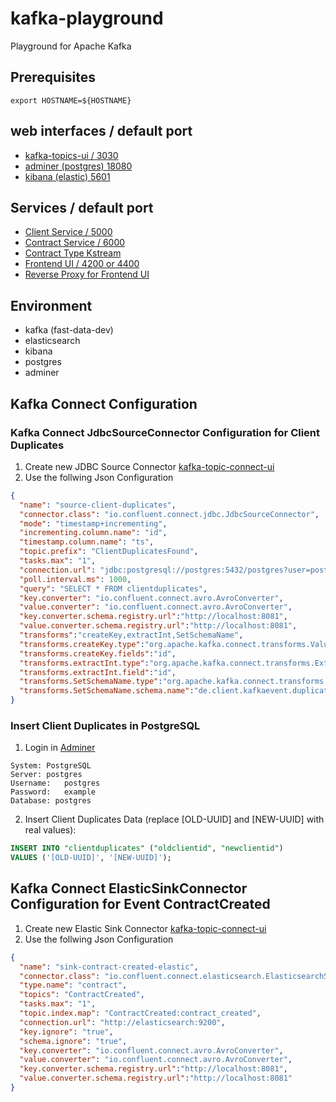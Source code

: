 # kafka-playground
Playground for Apache Kafka

## Prerequisites
```
export HOSTNAME=${HOSTNAME}
```
## web interfaces / default port

* [kafka-topics-ui / 3030](http://localhost:3030)
* [adminer (postgres) 18080](http://localhost:18080)
* [kibana (elastic) 5601](http://localhost:5601)

## Services / default port

* [Client Service / 5000](https://github.com/JavaanseHZ/kafka-playground/tree/master/client-service)
* [Contract Service / 6000](https://github.com/JavaanseHZ/kafka-playground/tree/master/contract-service)
* [Contract Type Kstream](https://github.com/JavaanseHZ/kafka-playground/tree/master/contract-type-kstream)
* [Frontend UI / 4200 or 4400](https://github.com/JavaanseHZ/kafka-playground/tree/master/frontend-ui)
* [Reverse Proxy for Frontend UI](https://github.com/JavaanseHZ/kafka-playground/tree/master/reverse-proxy)

## Environment

* kafka (fast-data-dev)
* elasticsearch
* kibana
* postgres
* adminer

## Kafka Connect Configuration

### Kafka Connect JdbcSourceConnector Configuration for Client Duplicates
1. Create new JDBC Source Connector [kafka-topic-connect-ui](http://localhost:3030/kafka-connect-ui/#/cluster/fast-data-dev/create-connector/io.confluent.connect.jdbc.JdbcSourceConnector)
2. Use the follwing Json Configuration
```json
{
  "name": "source-client-duplicates",
  "connector.class": "io.confluent.connect.jdbc.JdbcSourceConnector",
  "mode": "timestamp+incrementing",
  "incrementing.column.name": "id",
  "timestamp.column.name": "ts",
  "topic.prefix": "ClientDuplicatesFound",
  "tasks.max": "1",
  "connection.url": "jdbc:postgresql://postgres:5432/postgres?user=postgres&password=example",
  "poll.interval.ms": 1000,
  "query": "SELECT * FROM clientduplicates",
  "key.converter": "io.confluent.connect.avro.AvroConverter",
  "value.converter": "io.confluent.connect.avro.AvroConverter",
  "key.converter.schema.registry.url":"http://localhost:8081",
  "value.converter.schema.registry.url":"http://localhost:8081",
  "transforms":"createKey,extractInt,SetSchemaName",
  "transforms.createKey.type":"org.apache.kafka.connect.transforms.ValueToKey",
  "transforms.createKey.fields":"id",
  "transforms.extractInt.type":"org.apache.kafka.connect.transforms.ExtractField$Key",
  "transforms.extractInt.field":"id",
  "transforms.SetSchemaName.type":"org.apache.kafka.connect.transforms.SetSchemaMetadata$Value",
  "transforms.SetSchemaName.schema.name":"de.client.kafkaevent.duplicates.ClientDuplicatesFound"
}
```

### Insert Client Duplicates in PostgreSQL
1. Login in [Adminer](http://localhost:18080)
```
System:	PostgreSQL
Server: postgres
Username:	postgres
Password:	example
Database: postgres
```
2. Insert Client Duplicates Data (replace [OLD-UUID] and [NEW-UUID] with real values):
```sql
INSERT INTO "clientduplicates" ("oldclientid", "newclientid")
VALUES ('[OLD-UUID]', '[NEW-UUID]');
```

## Kafka Connect ElasticSinkConnector Configuration for Event ContractCreated
1. Create new Elastic Sink Connector [kafka-topic-connect-ui](http://localhost:3030/kafka-connect-ui/#/cluster/fast-data-dev/create-connector/io.confluent.connect.elasticsearch.ElasticsearchSinkConnector)
2. Use the follwing Json Configuration
```json
{
  "name": "sink-contract-created-elastic",
  "connector.class": "io.confluent.connect.elasticsearch.ElasticsearchSinkConnector",
  "type.name": "contract",
  "topics": "ContractCreated",
  "tasks.max": "1",
  "topic.index.map": "ContractCreated:contract_created",
  "connection.url": "http://elasticsearch:9200",
  "key.ignore": "true",
  "schema.ignore": "true",
  "key.converter": "io.confluent.connect.avro.AvroConverter",
  "value.converter": "io.confluent.connect.avro.AvroConverter",
  "key.converter.schema.registry.url":"http://localhost:8081",
  "value.converter.schema.registry.url":"http://localhost:8081"
}
```
